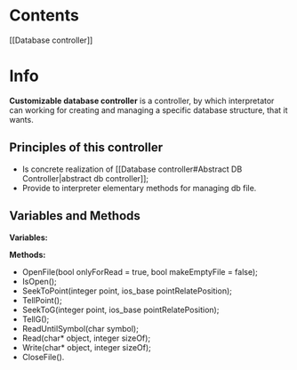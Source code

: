 # Contents

[[Database controller]]

# Info
**Customizable database controller** is a controller, by which interpretator can working for creating and managing a specific database structure, that it wants.

## Principles of this controller
- Is concrete realization of [[Database controller#Abstract DB Controller|abstract db controller]];
- Provide to interpreter elementary methods for managing db file.

## Variables and Methods
**Variables:**

**Methods:**
- OpenFile(bool onlyForRead = true, bool makeEmptyFile = false);
- IsOpen();
- SeekToPoint(integer point, ios_base pointRelatePosition);
- TellPoint();
- SeekToG(integer point, ios_base pointRelatePosition);
- TellG();
- ReadUntilSymbol(char symbol);
- Read(char* object, integer sizeOf);
- Write(char* object, integer sizeOf);
- CloseFile().